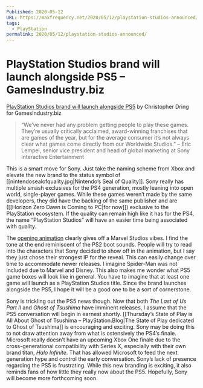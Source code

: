 ```yaml
---
Published: 2020-05-12
URL: https://maxfrequency.net/2020/05/12/playstation-studios-announced/
tags:
  - PlayStation
permalink: 2020/05/12/playstation-studios-announced/
---
```

# PlayStation Studios brand will launch alongside PS5 – GamesIndustry.biz

[PlayStation Studios brand will launch alongside PS5](https://www.gamesindustry.biz/articles/2020-05-12-sony-unveils-playstation-studios-brand-to-launch-alongside-ps5) by Christopher Dring for GamesIndustry.biz

> “We’ve never had any problem getting people to play these games. They’re usually critically acclaimed, award-winning franchises that are games of the year, but for the average consumer it’s not always clear what games come directly from our Worldwide Studios.” – Eric Lempel, senior vice president and head of global marketing at Sony Interactive Entertainment

This is a smart move for Sony. Just take the naming scheme from Xbox and elevate the new brand to the status symbol of [[nintendosealofquality.jpg|Nintendo’s Seal of Quality]]. Sony really has multiple smash exclusives for the PS4 generation, mostly leaning into open world, single-player games. While these games weren’t made by the same developers, they did have the backing of the same publisher and are ([[Horizon Zero Dawn is Coming to PC|for now]]) exclusive to the PlayStation ecosystem. If the quality can remain high like it has for the PS4, the name “PlayStation Studios” will have an easier time being associated with quality.

The [opening animation](https://youtu.be/UvXVA_ZLAWo) clearly gives off a Marvel Studios vibes. I find the tone at the end reminiscent of the PS2 boot sounds. People will try to read into the characters that Sony decided to show off in the animation, but I say they just chose their strongest IP for the reveal. This can easily change over time to accommodate newer releases. I imagine Spider-Man was not included due to Marvel and Disney. This also makes me wonder what PS5 game boxes will look like in general. You have to imagine that at least one game will launch as a PlayStation Studios title. Since the brand launches alongside the PS5, I hope it will be a good one to be a sort of cornerstone.

Sony is trickling out the PS5 news though. Now that both *The Last of Us Part II* and *Ghost of Tsushima* have imminent releases, I assume that the PS5 conversation will begin in earnest shortly. [[Thursday’s State of Play is All About Ghost of Tsushima – PlayStation.Blog|The State of Play dedicated to Ghost of Tsushima]] is encouraging and exciting. Sony may be doing this to not draw attention away from what is ostensively the PS4’s finale. Microsoft really doesn’t have an upcoming Xbox One finale due to the cross-generational compatibility with Series X, especially with their own brand titan, *Halo Infinite*. That has allowed Microsoft to feed the next generation hype and control the early conversation. Sony’s lack of presence regarding the PS5 is frustrating. While this new branding is exciting, it also reminds fans of how little they really now about the PS5. Hopefully, Sony will become more forthcoming soon.
